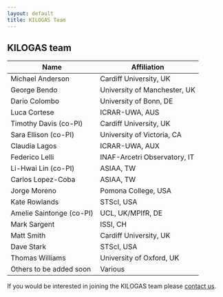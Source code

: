 ```yaml
---
layout: default
title: KILOGAS Team
---
```


## KILOGAS team

| Name      				| Affiliation                  |
| ----------- 				| ----------- 				   |
| Michael Anderson 			| Cardiff University, UK		|
| George Bendo				| University of Manchester, UK	|
| Dario Colombo				| University of Bonn, DE 		|
| Luca Cortese				| ICRAR-UWA, AUS				|	
| Timothy Davis (co-PI) 	| Cardiff University, UK       |
| Sara Ellison  (co-PI)    	| University of Victoria, CA   |
| Claudia Lagos				| ICRAR-UWA, AUX				|
| Federico Lelli 			| INAF-Arcetri Observatory, IT 	|
| Li-Hwai Lin   (co-PI)  	| ASIAA, TW				       |
| Carlos Lopez-Coba			| ASIAA, TW						|
| Jorge Moreno				| Pomona College, USA			|
| Kate Rowlands				| STScI, USA					|
| Amelie Saintonge  (co-PI) | UCL, UK/MPIfR, DE       	   |
| Mark Sargent				| ISSI, CH						|
| Matt Smith				| Cardiff University, UK		|
| Dave Stark				| STScI, USA					|
| Thomas Williams			| University of Oxford, UK		|
| Others to be added soon   | Various			       	   |



If you would be interested in joining the KILOGAS team please [contact us](/contact/).

